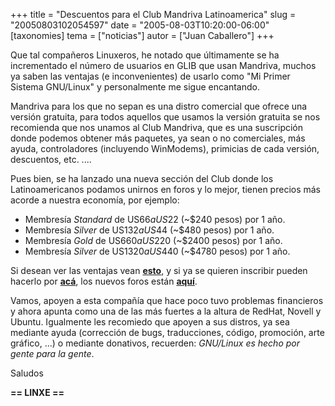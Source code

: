 +++
title = "Descuentos para el Club Mandriva Latinoamerica"
slug = "20050803102054597"
date = "2005-08-03T10:20:00-06:00"
[taxonomies]
tema = ["noticias"]
autor = ["Juan Caballero"]
+++

Que tal compañeros Linuxeros, he notado que últimamente se ha
incrementado el número de usuarios en GLIB que usan Mandriva, muchos ya
saben las ventajas (e inconvenientes) de usarlo como "Mi Primer Sistema
GNU/Linux" y personalmente me sigue encantando.

<!-- more -->
Mandriva para los que no sepan es una distro comercial que ofrece una
versión gratuita, para todos aquellos que usamos la versión gratuita se
nos recomienda que nos unamos al Club Mandriva, que es una suscripción
donde podemos obtener más paquetes, ya sean o no comerciales, más ayuda,
controladores (incluyendo WinModems), primicias de cada versión,
descuentos, etc. ....

Pues bien, se ha lanzado una nueva sección del Club donde los
Latinoamericanos podamos unirnos en foros y lo mejor, tienen precios más
acorde a nuestra economía, por ejemplo:

-   Membresía *Standard* de US$66 a US$22 (\~$240 pesos) por 1 año.
-   Membresía *Silver* de US$132 a US$44 (\~$480 pesos) por 1 año.
-   Membresía *Gold* de US$660 a US$220 (\~$2400 pesos) por 1 año.
-   Membresía *Silver* de US$1320 a US$440 (\~$4780 pesos) por 1 año.

Si desean ver las ventajas vean
**[esto](http://www.mandrivaclub.com/article.php?sid=1294&mode=nocomments)**,
y si ya se quieren inscribir pueden hacerlo por
**[acá](http://club-beta.mandriva.com/xwiki/bin/view/LatinAmerica/Discounts)**,
los nuevos foros están
**[aquí](http://club-beta.mandriva.com/xwiki/bin/view/LatinAmerica/ForumEs)**.

Vamos, apoyen a esta compañía que hace poco tuvo problemas financieros y
ahora apunta como una de las más fuertes a la altura de RedHat, Novell y
Ubuntu. Igualmente les recomiedo que apoyen a sus distros, ya sea
mediante ayuda (corrección de bugs, traducciones, código, promoción,
arte gráfico, ...) o mediante donativos, recuerden: *GNU/Linux es hecho
por gente para la gente*.

Saludos

**== LINXE ==**
